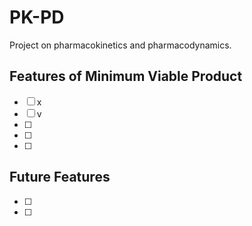# PK-PD

Project on pharmacokinetics and pharmacodynamics. 

## Features of Minimum Viable Product
- [ ] x
- [ ] v
- [ ] 
- [ ] 
- [ ] 

## Future Features
- [ ] 
- [ ] 
